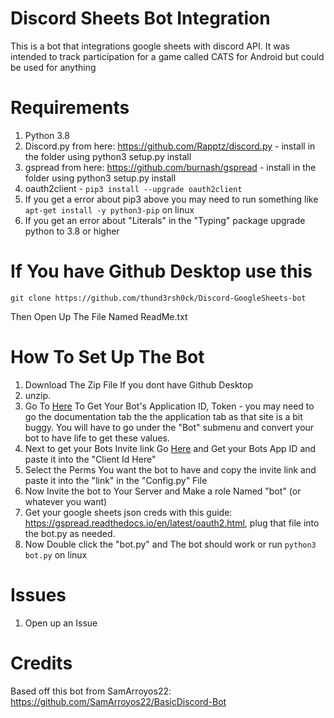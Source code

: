 # Discord Sheets Bot Integration
This is a bot that integrations google sheets with discord API. It was intended to track participation for a game called CATS for Android but could be used for anything

# Requirements

1. Python 3.8
2. Discord.py from here: https://github.com/Rapptz/discord.py - install in the folder using python3 setup.py install
3. gspread from here: https://github.com/burnash/gspread - install in the folder using python3 setup.py install
4. oauth2client - `pip3 install --upgrade oauth2client`
5. If you get a error about pip3 above you may need to run something like `apt-get install -y python3-pip` on linux
6. If you get an error about "Literals" in the "Typing" package upgrade python to 3.8 or higher

# If You have Github Desktop use this
```
git clone https://github.com/thund3rsh0ck/Discord-GoogleSheets-bot
```
Then Open Up The File Named ReadMe.txt


# How To Set Up The Bot

1. Download The Zip File If you dont have Github Desktop
2. unzip.
3. Go To [Here](https://discordapp.com/developers/applications/me/) To Get Your Bot's Application ID, Token - you may need to go the documentation tab the the application tab as that site is a bit buggy. You will have to go under the "Bot" submenu and convert your bot to have life to get these values.
4. Next to get your Bots Invite link Go [Here](https://discordapi.com/permissions.html) and Get your Bots App ID and paste it into the "Client Id Here"
5. Select the Perms You want the bot to have and copy the invite link and paste it into the "link" in the "Config.py" File
6. Now Invite the bot to Your Server and Make a role Named "bot" (or whatever you want)
7. Get your google sheets json creds with this guide: https://gspread.readthedocs.io/en/latest/oauth2.html, plug that file into the bot.py as needed.
8. Now Double click the "bot.py" and The bot should work or run `python3 bot.py` on linux

# Issues

1. Open up an Issue

# Credits
Based off this bot from SamArroyos22: https://github.com/SamArroyos22/BasicDiscord-Bot
